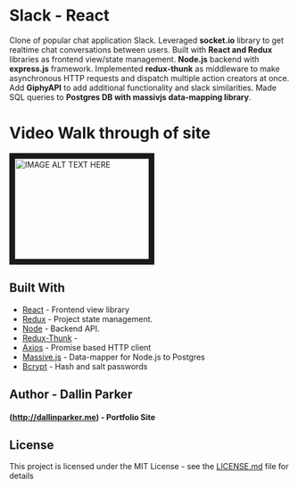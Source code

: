# Slack - React

Clone of popular chat application Slack. Leveraged **socket.io** library to get realtime chat conversations between users. Built with **React and Redux** libraries as frontend view/state management. **Node.js** backend with **express.js** framework. Implemented **redux-thunk** as middleware to make asynchronous HTTP requests and dispatch multiple action creators at once. Add **GiphyAPI** to add additional functionality and slack similarities. Made SQL queries to **Postgres DB with massivjs data-mapping library**.

# Video Walk through of site

<a href="http://www.youtube.com/watch?feature=player_embedded&v=YOUTUBE_VIDEO_ID_HERE
" target="_blank"><img src="http://img.youtube.com/vi/YOUTUBE_VIDEO_ID_HERE/0.jpg" 
alt="IMAGE ALT TEXT HERE" width="240" height="180" border="10" /></a>

## Built With

* [React](https://facebook.github.io/react/) - Frontend view library
* [Redux](http://redux.js.org/) - Project state management.
* [Node](https://nodejs.org/en/) - Backend API.
* [Redux-Thunk](https://github.com/gaearon/redux-thunk) - 
* [Axios](https://github.com/mzabriskie/axios) - Promise based HTTP client
* [Massive.js](https://github.com/dmfay/massive-js) - Data-mapper for Node.js to Postgres
* [Bcrypt](https://www.npmjs.com/package/bcrypt) - Hash and salt passwords


## Author - Dallin Parker

 #### (http://dallinparker.me) - Portfolio Site

## License

This project is licensed under the MIT License - see the [LICENSE.md](LICENSE.md) file for details

